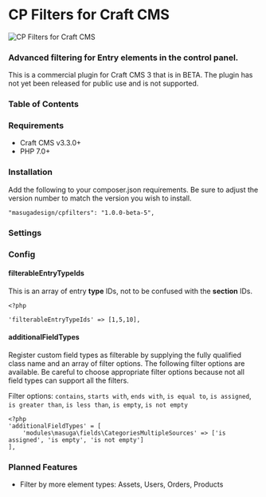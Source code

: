 # CP Filters for Craft CMS

![CP Filters for Craft CMS](https://www.gomasuga.com/uploads/software/cpfilters_craftcms_beta3.jpg?v=beta3)

### Advanced filtering for Entry elements in the control panel.

This is a commercial plugin for Craft CMS 3 that is in BETA. The plugin has not yet been released for public use and is not supported.

### Table of Contents

### Requirements

* Craft CMS v3.3.0+
* PHP 7.0+

### Installation

Add the following to your composer.json requirements. Be sure to adjust the version number to match the version you wish to install.

```
"masugadesign/cpfilters": "1.0.0-beta-5",
```

### Settings

### Config

#### filterableEntryTypeIds

This is an array of entry __type__ IDs, not to be confused with the __section__ IDs.

```
<?php

'filterableEntryTypeIds' => [1,5,10],
```

#### additionalFieldTypes

Register custom field types as filterable by supplying the fully qualified class name and an array of filter options. The following filter options are available. Be careful to choose appropriate filter options because not all field types can
support all the filters.

Filter options: `contains`, `starts with`, `ends with`, `is equal to`, `is assigned`, `is greater than`, `is less than`, `is empty`, `is not empty`

```
<?php
'additionalFieldTypes' = [
	'modules\masuga\fields\CategoriesMultipleSources' => ['is assigned', 'is empty', 'is not empty']
],
```

### Planned Features

- Filter by more element types: Assets, Users, Orders, Products

